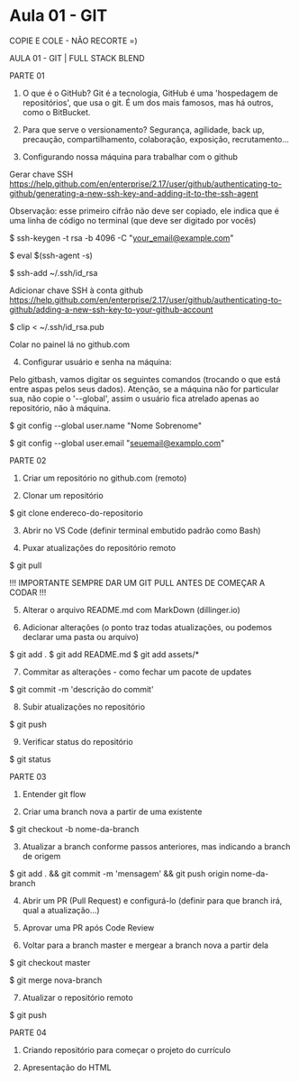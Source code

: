 # Aula 01 - GIT
COPIE E COLE - NÃO RECORTE =)

AULA 01 - GIT | FULL STACK BLEND

PARTE 01

1) O que é o GitHub?
Git é a tecnologia, GitHub é uma 'hospedagem de repositórios', que usa o git. É um dos mais famosos, mas há outros, como o BitBucket.

2) Para que serve o versionamento?
Segurança, agilidade, back up, precaução, compartilhamento, colaboração, exposição, recrutamento...

3) Configurando nossa máquina para trabalhar com o github

Gerar chave SSH
https://help.github.com/en/enterprise/2.17/user/github/authenticating-to-github/generating-a-new-ssh-key-and-adding-it-to-the-ssh-agent

Observação: esse primeiro cifrão não deve ser copiado, ele indica que é uma linha de código no terminal (que deve ser digitado por vocês)

$ ssh-keygen -t rsa -b 4096 -C "your_email@example.com"

$ eval $(ssh-agent -s)

$ ssh-add ~/.ssh/id_rsa

Adicionar chave SSH à conta github
https://help.github.com/en/enterprise/2.17/user/github/authenticating-to-github/adding-a-new-ssh-key-to-your-github-account

$ clip < ~/.ssh/id_rsa.pub

Colar no painel lá no github.com

4) Configurar usuário e senha na máquina:

Pelo gitbash, vamos digitar os seguintes comandos (trocando o que está entre aspas pelos seus dados). Atenção, se a máquina não for particular sua, não copie o '--global', assim o usuário fica atrelado apenas ao repositório, não à máquina.

$ git config --global user.name "Nome Sobrenome"

$ git config --global user.email "seuemail@examplo.com"


PARTE 02

1) Criar um repositório no github.com (remoto)

2) Clonar um repositório

$ git clone endereco-do-repositorio

3) Abrir no VS Code (definir terminal embutido padrão como Bash)

4) Puxar atualizações do repositório remoto

$ git pull

!!! IMPORTANTE SEMPRE DAR UM GIT PULL ANTES DE COMEÇAR A CODAR !!!

5) Alterar o arquivo README.md com MarkDown (dillinger.io)

6) Adicionar alterações (o ponto traz todas atualizações, ou podemos declarar uma pasta ou arquivo)

$ git add .
$ git add README.md
$ git add assets/*

7) Commitar as alterações - como fechar um pacote de updates

$ git commit -m 'descrição do commit'

8) Subir atualizações no repositório

$ git push

9) Verificar status do repositório

$ git status


PARTE 03

1)  Entender git flow

2) Criar uma branch nova a partir de uma existente

$ git checkout -b nome-da-branch

3) Atualizar a branch conforme passos anteriores, mas indicando a branch de origem

$ git add . && git commit -m 'mensagem' && git push origin nome-da-branch

4) Abrir um PR (Pull Request) e configurá-lo (definir para que branch irá, qual a atualização...)

5) Aprovar uma PR após Code Review

6) Voltar para a branch master e mergear a branch nova a partir dela

$ git checkout master

$ git merge nova-branch

7) Atualizar o repositório remoto

$ git push


PARTE 04

1) Criando repositório para começar o projeto do currículo

2) Apresentação do HTML

